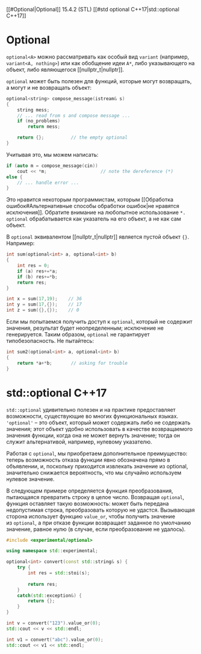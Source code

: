 
[[#Optional|Optional]] 15.4.2 (STL)
[[#std optional C++17|std::optional C++17]]

# Optional

`optional<A>` можно рассматривать как особый вид `variant` (например, `variant<A, nothing>`) или как обобщение идеи `A*`, либо указывающего на объект, либо являющегося [[nullptr_t|nullptr]].

`optional` может быть полезен для функций, которые могут возвращать, а могут и не возвращать объект:
```c++
optional<string> compose_message(istream& s)
{
	string mess;
	// ... read from s and compose message ...
	if (no_problems)
		return mess;

	return {};          // the empty optional
}
```

Учитывая это, мы можем написать:
```c++
if (auto m = compose_message(cin))
	cout << *m;                    // note the dereference (*)
else {
	// ... handle error ...
}
```

Это нравится некоторым программистам, которым [[Обработка ошибок#Альтернативные способы обработки ошибок|не нравятся исключения]]. Обратите внимание на любопытное использование `*. optional` обрабатывается как указатель на его объект, а не как сам объект.

В `optional` эквивалентом [[nullptr_t|nullptr]] является пустой объект `{}`. Например:
```c++
int sum(optional<int> a, optional<int> b)
{
	int res = 0;
	if (a) res+=*a;
	if (b) res+=*b;
	return res;
}

int x = sum(17,19);    // 36
int y = sum(17,{});    // 17
int z = sum({},{});    // 0
```

Если мы попытаемся получить доступ к `optional`, который не содержит значения, результат будет неопределенным; исключение не генерируется. Таким образом, `optional` не гарантирует типобезопасность. Не пытайтесь:
```c++
int sum2(optional<int> a, optional<int> b)
{
	return *a+*b;       // asking for trouble
}
```

# std::optional C++17

`std::optional` удивительно полезен и на практике предоставляет возможности, существующие во многих функциональных языках. `'optional'` – это объект, который может содержать либо не содержать значения; этот объект удобно использовать в качестве возвращаемого значения функции, когда она не может вернуть значение; тогда он служит альтернативой, например, нулевому указателю.  

Работая с `optional`, мы приобретаем дополнительное преимущество: теперь возможность отказа функции явно обозначена прямо в объявлении, и, поскольку приходится извлекать значение из optional, значительно снижается вероятность, что мы случайно используем нулевое значение.  

В следующем примере определяется функция преобразования, пытающаяся превратить строку в целое число. Возвращая `optional`, функция оставляет такую возможность: может быть передана недопустимая строка, преобразовать которую не удастся. Вызывающая сторона использует функцию `value_or`, чтобы получить значение из `optional`, а при отказе функции возвращает заданное по умолчанию значение, равное нулю (в случае, если преобразование не удалось).
```c++
#include <experimental/optional> 

using namespace std::experimental; 

optional<int> convert(const std::string& s) { 
	try { 
		int res = std::stoi(s); 
		
		return res; 
	} 
	catch(std::exception&) { 
		return {}; 
	} 
} 

int v = convert("123").value_or(0); 
std::cout << v << std::endl; 

int v1 = convert("abc").value_or(0); 
std::cout << v1 << std::endl;
```




















